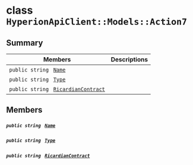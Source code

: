 # class `HyperionApiClient::Models::Action7` 

## Summary

 Members                                | Descriptions                                
----------------------------------------|---------------------------------------------
`public string ` [`Name`](#class_hyperion_api_client_1_1_models_1_1_action7_1a7ee9065718e6628dc7791b756fa6c0f9) | 
`public string ` [`Type`](#class_hyperion_api_client_1_1_models_1_1_action7_1a651a3c9de2e16ff0deca8d09dedbda58) | 
`public string ` [`RicardianContract`](#class_hyperion_api_client_1_1_models_1_1_action7_1a731f81a8208ffe0b358c47f6b37c36fa) | 

## Members

##### `public string ` [`Name`](#class_hyperion_api_client_1_1_models_1_1_action7_1a7ee9065718e6628dc7791b756fa6c0f9) 

##### `public string ` [`Type`](#class_hyperion_api_client_1_1_models_1_1_action7_1a651a3c9de2e16ff0deca8d09dedbda58) 

##### `public string ` [`RicardianContract`](#class_hyperion_api_client_1_1_models_1_1_action7_1a731f81a8208ffe0b358c47f6b37c36fa) 

